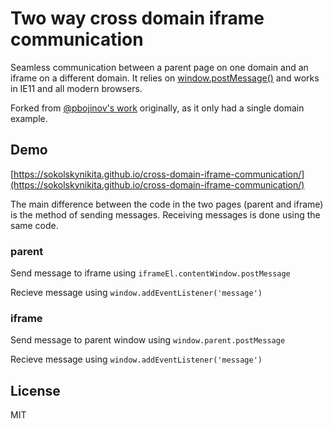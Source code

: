 # Two way cross domain iframe communication

Seamless communication between a parent page on one domain and an iframe on a different domain. It relies on [window.postMessage()](https://developer.mozilla.org/en-US/docs/Web/API/Window/postMessage) and works in IE11 and all modern browsers.

Forked from [@pbojinov's work](https://github.com/pbojinov/iframe-communication) originally, as it only had a single domain example.

## Demo

[https://sokolskynikita.github.io/cross-domain-iframe-communication/](https://sokolskynikita.github.io/cross-domain-iframe-communication/)

The main difference between the code in the two pages (parent and iframe) is the method of sending messages. Receiving messages is done using the same code.

### parent

Send message to iframe using `iframeEl.contentWindow.postMessage`

Recieve message using `window.addEventListener('message')`

### iframe

Send message to parent window using `window.parent.postMessage`

Recieve message using `window.addEventListener('message')`

## License

MIT
